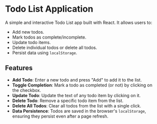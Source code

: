 # Todo List Application

A simple and interactive Todo List app built with React. It allows users to:
- Add new todos.
- Mark todos as complete/incomplete.
- Update todo items.
- Delete individual todos or delete all todos.
- Persist data using `localStorage`.

## Features
- **Add Todo**: Enter a new todo and press "Add" to add it to the list.
- **Toggle Completion**: Mark a todo as completed (or not) by clicking on the checkbox.
- **Update Todo**: Update the text of any todo item by clicking on it.
- **Delete Todo**: Remove a specific todo item from the list.
- **Delete All Todos**: Clear all todos from the list with a single click.
- **Data Persistence**: Todos are saved in the browser's `localStorage`, ensuring they persist even after a page refresh.

